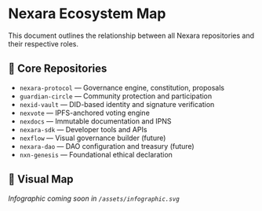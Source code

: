 # Nexara Ecosystem Map

This document outlines the relationship between all Nexara repositories and their respective roles.

## 🔗 Core Repositories

- `nexara-protocol` — Governance engine, constitution, proposals
- `guardian-circle` — Community protection and participation
- `nexid-vault` — DID-based identity and signature verification
- `nexvote` — IPFS-anchored voting engine
- `nexdocs` — Immutable documentation and IPNS
- `nexara-sdk` — Developer tools and APIs
- `nexflow` — Visual governance builder (future)
- `nexara-dao` — DAO configuration and treasury (future)
- `nxn-genesis` — Foundational ethical declaration

## 🧭 Visual Map

_Infographic coming soon in `/assets/infographic.svg`_
